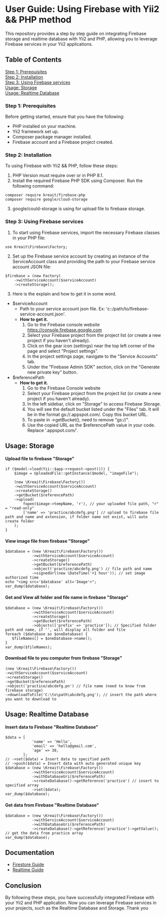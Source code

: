 # User Guide: Using Firebase with Yii2 && PHP method
This repository provides a step by step guide on integrating Firebase storage and realtime database with Yii2 and PHP, allowing you to leverage Firebase services in your Yii2 applications. 

## Table of Contents
[Step 1: Prerequisites](https://github.com/KLipYoung/test2/edit/main/README.md#step-1-prerequisites)  
[Step 2: Installation](https://github.com/KLipYoung/test2/edit/main/README.md#step-2-installation)  
[Step 3: Using Firebase services](https://github.com/KLipYoung/test2/edit/main/README.md#step-3-using-firebase-services)  
[Usage: Storage](https://github.com/KLipYoung/test2/edit/main/README.md#usage-storage)  
[Usage: Realtime Database](https://github.com/KLipYoung/test2/edit/main/README.md#usage-storage)  

### Step 1: Prerequisites
Before getting started, ensure that you have the following:

- PHP installed on your machine.
- Yii2 framework set up.
- Composer package manager installed.
- Firebase account and a Firebase project created.

### Step 2: Installation
To using Firebase with Yii2 && PHP, follow these steps:
1. PHP Version must require over or in PHP 8.1. 
2. Install the required Firebase PHP SDK using Composer. Run the following command:

```
composer require kreait/firebase-php
composer require google/cloud-storage
```
3. google/could-storage is using for upload file to firebase storage.

### Step 3: Using Firebase services
1. To start using Firebase services, import the necessary Firebase classes in your PHP file:
```
use Kreait\Firebase\Factory;
```

2. Set up the Firebase service account by creating an instance of the ServiceAccount class and providing the path to your Firebase service account JSON file:
```
$firebase = (new Factory)
    ->withServiceAccount($serviceAccount)
    ->createStorage();
```

3. Here is the explain and how to get it in some word.
- $serviceAccount
  - Path to your service account json file. Ex: 'c::/path/to/firebase-service-account.json'.
  - **How to get it.**
    1. Go to the Firebase console website https://console.firebase.google.com
    2. Select your Firebase project from the project list (or create a new project if you haven't already).
    3. Click on the gear icon (settings) near the top left corner of the page and select "Project settings".
    4. In the project settings page, navigate to the "Service Accounts" tab.
    5. Under the "Firebase Admin SDK" section, click on the "Generate new private key" button.
- $referencePath
  - **How to get it.**
    1. Go to the Firebase Console website
    2. Select your Firebase project from the project list (or create a new project if you haven't already).
    3. In the left sidebar, click on "Storage" to access Firebase Storage.
    4. You will see the default bucket listed under the "Files" tab. It will be in the format gs://<your-project-id>.appspot.com/. Copy this bucket URL.
    5. To paste in ->getBucket(), need to remove "gs://".
    6. Use the copied URL as the $referencePath value in your code. Replace '<your-project-id>.appspot.com/'.

## Usage: Storage
#### Upload file to firebase "Storage"
```
if ($model->load(Yii::$app->request->post())) {
    $image = UploadedFile::getInstance($model, "imageFile");

    (new \Kreait\Firebase\Factory())
    ->withServiceAccount($serviceAccount)
    ->createStorage()
    ->getBucket($referencePath)
    ->upload(
        fopen($image->tempName, 'r'), // your uploaded file path, "r" = "read-only"
        ['name' => 'practice/abcdefg.png'] // upload to firebase file path and name and extension, if folder name not exist, will auto create folder
    );
}
```

#### View image file from firebase "Storage"
```
$database = (new \Kreait\Firebase\Factory())
            ->withServiceAccount($serviceAccount)
            ->createStorage()
            ->getBucket($referencePath)
            ->object('practice/abcdefg.png') // file path and name
            ->signedUrl(new \DateTime('+1 hour')); // set image authorized time
echo "<img src='$database' alt='Image'>";
var_dump($database);
```

#### Get and View all folder and file name in firebase "Storage"
```
$database = (new \Kreait\Firebase\Factory())
            ->withServiceAccount($serviceAccount)
            ->createStorage()
            ->getBucket($referencePath)
            ->objects(['prefix' => 'practice']); // Specified folder path and name, if '', will display all folder and file
foreach ($database as $oneDatabase) {
   $fileNames[] = $oneDatabase->name();
}
var_dump($fileNames);
```

#### Download file to you computer from firebase "Storage"
```
(new \Kreait\Firebase\Factory())
->withServiceAccount($serviceAccount)
->createStorage()
->getBucket($referencePath)
->object('practice/abcdefg.pn') // file name (need to know from firebase storage)
->downloadToFile('C:\to\path\abcdefg.png'); // insert the path where you want to download to
```

## Usage: Realtime Database
#### Insert data to Firebase "Realtime Database"
```
$data = [
            'name' => 'Hello',
            'email' => 'hello@gmail.com',
            'age' => 30,
        ];
// ->set($data) = Insert data to specified path
// ->push($data) = Insert data with auto generated unique key
$database = (new \Kreait\Firebase\Factory())
            ->withServiceAccount($serviceAccount)
            ->withDatabaseUri($referencePath)
            ->createDatabase()->getReference('practice') // insert to specified array
            ->set($data);
var_dump($database);
```

#### Get data from Firebase "Realtime Database"
```
$database = (new \Kreait\Firebase\Factory())
            ->withServiceAccount($serviceAccount)
            ->withDatabaseUri($referencePath)
            ->createDatabase()->getReference('practice')->getValue(); // get the data from practice array
var_dump($database);
```

## Documentation  
- [Firestore Guide](https://firebase-php.readthedocs.io/en/stable/cloud-storage.html)
- [Realtime Guide](https://firebase-php.readthedocs.io/en/stable/realtime-database.html)

## Conclusion
By following these steps, you have successfully integrated Firebase with your Yii2 and PHP application. Now you can leverage Firebase services in your projects, such as the Realtime Database and Storage. Thank you 
